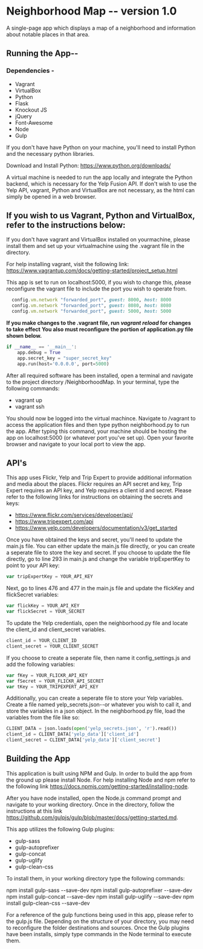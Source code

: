 # Neighborhood Map -- version 1.0

A single-page app which displays a map of a neighborhood and
information about notable places in that area.

## Running the App--
	
### Dependencies - 
* Vagrant
* VirtualBox
* Python
* Flask
* Knockout JS
* jQuery
* Font-Awesome
* Node
* Gulp

If you don't have have Python on your machine, you'll 
need to install Python and the necessary python libraries.

Download and Install Python: https://www.python.org/downloads/

A virtual machine is needed to run the app locally and integrate 
the Python backend, which is necessary for the Yelp Fusion API. 
If don't wish to use the Yelp API, vagrant, Python and VirtualBox
are not necessary, as the html can simply be opened in a web browser.

## If you wish to us Vagrant, Python and VirtualBox, refer to the instructions below:

If you don't have vagrant and VirtualBox installed on yourmachine,
please install them and set up your virtualmachine using the .vagrant
file in the directory.

For help installing vagrant, visit the following
link: https://www.vagrantup.com/docs/getting-started/project_setup.html

This app is set to run on localhost:5000, if you wish
to change this, please reconfigure the vagrant file to 
include the port you wish to operate from. 

```ruby
  config.vm.network "forwarded_port", guest: 8000, host: 8000
  config.vm.network "forwarded_port", guest: 8080, host: 8080
  config.vm.network "forwarded_port", guest: 5000, host: 5000
```
**If you make changes to the .vagrant file, run *vagrant reload* for changes to take effect**
**You also must reconfigure the portion of application.py file shown below.**

```python
if __name__ == '__main__':
    app.debug = True
    app.secret_key = "super_secret_key"
    app.run(host='0.0.0.0', port=5000)
```
	
After all required software has been installed, open a 
terminal and navigate to the project directory /NeighborhoodMap.
In your terminal, type the following commands:

* vagrant up
* vagrant ssh

You should now be logged into the virtual machince. Navigate
to /vagrant to access the application files and then
type python neighborhood.py to run the app. After typing this 
command, your machine should be hosting the app on localhost:5000
(or whatever port you've set up). Open your favorite browser 
and navigate to your local port to view the app. 

## API's

This app uses Flickr, Yelp and Trip Expert to provide additional
information and media about the places. Flickr requires an API 
secret and key, Trip Expert requires an API key, and Yelp requires
a client id and secret. Please refer to the following links for 
instructions on obtaining the secrets and keys:

* https://www.flickr.com/services/developer/api/
* https://www.tripexpert.com/api
* https://www.yelp.com/developers/documentation/v3/get_started

Once you have obtained the keys and secret, you'll need to update
the main.js file. You can either update the main.js file directly,
or you can create a seperate file to store the key and secret. If
you choose to update the file directly, go to line 293 in main.js and
change the variable tripExpertKey to point to your API key:

```javascript
var tripExpertKey = YOUR_API_KEY
```
Next, go to lines 476 and 477 in the main.js file and update the flickKey
and flickSecret variables:

```javascript
var flickKey = YOUR_API_KEY
var flickSecret = YOUR_SECRET
```
To update the Yelp credentials, open the neighborhood.py file and locate 
the client_id and client_secret variables. 

```python
client_id = YOUR_CLIENT_ID
client_secret = YOUR_CLIENT_SECRET
```

If you choose to create a seperate file, then name it config_settings.js
and add the following variables: 

```javascript
var fKey = YOUR_FLICKR_API_KEY
var fSecret = YOUR_FLICKR_API_SECRET
var tKey = YOUR_TRIPEXPERT_API_KEY
```
Additionally, you can create a seperate file to store your Yelp variables. 
Create a file named yelp_secrets.json--or whatever you wish to call it, and
store the variables in a json object. In the neighborhood.py file, load the 
variables from the file like so:

```python
CLIENT_DATA = json.loads(open('yelp_secrets.json', 'r').read())
client_id = CLIENT_DATA['yelp_data']['client_id']
client_secret = CLIENT_DATA['yelp_data']['client_secret']
```

## Building the App

This application is built using NPM and Gulp. In order to build the app
from the ground up please install Node. For help installing Node and npm
refer to the following link https://docs.npmjs.com/getting-started/installing-node.

After you have node installed, open the Node.js command prompt and navigate 
to your working directory. Once in the directory, follow the instructions at 
this link https://github.com/gulpjs/gulp/blob/master/docs/getting-started.md. 

This app utilizes the following Gulp plugins: 

* gulp-sass
* gulp-autoprefixer
* gulp-concat
* gulp-uglify
* gulp-clean-css

To install them, in your working directory type the following commands:

npm install gulp-sass --save-dev
npm install gulp-autoprefixer --save-dev
npm install gulp-concat --save-dev
npm install gulp-uglify --save-dev
npm install gulp-clean-css --save-dev

For a reference of the gulp functions being used in this app, please refer
to the gulp.js file. Depending on the structure of your directory, you may 
need to reconfigure the folder destinations and sources. Once the Gulp
plugins have been installs, simply type commands in the Node terminal to 
execute them.
 
	
